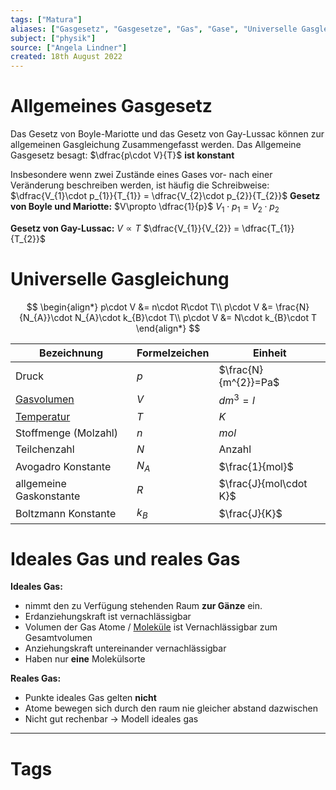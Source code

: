 ```yaml
---
tags: ["Matura"]
aliases: ["Gasgesetz", "Gasgesetze", "Gas", "Gase", "Universelle Gasgleichung", "Gasgleichung"]
subject: ["physik"]
source: ["Angela Lindner"]
created: 18th August 2022
---
```


# Allgemeines Gasgesetz
Das Gesetz von Boyle-Mariotte und das Gesetz von Gay-Lussac können zur allgemeinen Gasgleichung Zusammengefasst werden.
Das Allgemeine Gasgesetz besagt: $\dfrac{p\cdot V}{T}$ **ist konstant**

Insbesondere wenn zwei Zustände eines Gases vor- nach einer Veränderung beschreiben werden, ist häufig die Schreibweise:
$\dfrac{V_{1}\cdot p_{1}}{T_{1}} = \dfrac{V_{2}\cdot p_{2}}{T_{2}}$
**Gesetz von Boyle und Mariotte:**
$V\propto \dfrac{1}{p}$ 
$V_{1}\cdot p_{1}=V_{2}\cdot p_{2}$

**Gesetz von Gay-Lussac:**
$V\propto T$
$\dfrac{V_{1}}{V_{2}} = \dfrac{T_{1}}{T_{2}}$

# Universelle Gasgleichung
$$
\begin{align*}
p\cdot V &= n\cdot R\cdot T\\
p\cdot V &= \frac{N}{N_{A}}\cdot N_{A}\cdot k_{B}\cdot T\\
p\cdot V &= N\cdot k_{B}\cdot T
\end{align*}
$$

| Bezeichnung                                   | Formelzeichen | Einheit                |
| --------------------------------------------- | ------------- | ---------------------- |
| Druck                                         | $p$           | $\frac{N}{m^{2}}=Pa$   |
| [Gasvolumen](Molvolumen%5C)                    | $V$           | $dm^{3}=l$             |
| [Temperatur](Temperatur%20und%20Teilchenmodell%5C) | $T$           | $K$                    |
| Stoffmenge (Molzahl)                          | $n$           | $mol$                  |
| Teilchenzahl                                  | $N$           | Anzahl                 |
| Avogadro Konstante                            | $N_{A}$       | $\frac{1}{mol}$        |
| allgemeine Gaskonstante                       | $R$           | $\frac{J}{mol\cdot K}$ |
| Boltzmann Konstante                           | $k_{B}$       | $\frac{J}{K}$          |


# Ideales Gas und reales Gas
**Ideales Gas:**
- nimmt den zu Verfügung stehenden Raum **zur Gänze** ein.
- Erdanziehungskraft ist vernachlässigbar
- Volumen der Gas Atome / [Moleküle](../chemie/Atombindung.md) ist Vernachlässigbar zum Gesamtvolumen
- Anziehungskraft untereinander vernachlässigbar
- Haben nur **eine** Molekülsorte

**Reales Gas:** 
- Punkte ideales Gas gelten **nicht**
- Atome bewegen sich durch den raum nie gleicher abstand dazwischen
- Nicht gut rechenbar $\rightarrow$ Modell ideales gas



---
# Tags